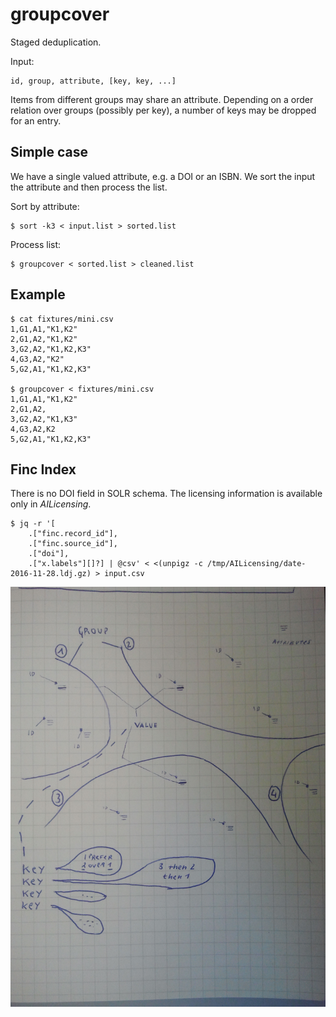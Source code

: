 groupcover
==========

Staged deduplication.

Input:

```
id, group, attribute, [key, key, ...]
```

Items from different groups may share an attribute. Depending on a order
relation over groups (possibly per key), a number of keys may be dropped for
an entry.

Simple case
-----------

We have a single valued attribute, e.g. a DOI or an ISBN. We sort the input
the attribute and then process the list.

Sort by attribute:

```shell
$ sort -k3 < input.list > sorted.list
```

Process list:

```shell
$ groupcover < sorted.list > cleaned.list
```

Example
-------

```
$ cat fixtures/mini.csv
1,G1,A1,"K1,K2"
2,G1,A2,"K1,K2"
3,G2,A2,"K1,K2,K3"
4,G3,A2,"K2"
5,G2,A1,"K1,K2,K3"

$ groupcover < fixtures/mini.csv
1,G1,A1,"K1,K2"
2,G1,A2,
3,G2,A2,"K1,K3"
4,G3,A2,K2
5,G2,A1,"K1,K2,K3"
```

Finc Index
----------

There is no DOI field in SOLR schema. The licensing information is available
only in *AILicensing*.

```
$ jq -r '[
    .["finc.record_id"],
    .["finc.source_id"],
    .["doi"],
    .["x.labels"][]?] | @csv' < <(unpigz -c /tmp/AILicensing/date-2016-11-28.ldj.gz) > input.csv
```

![](sketch.jpg)
